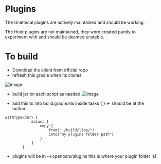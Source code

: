 # Plugins
The Unethical plugins are actively maintained and should be working.

The Hoot plugins are not maintained, they were created purely to experiment with and should be deemed unstable.


# To build

- Download the client from official repo
- refresh this gradle when its clones



![image](https://github.com/Salam-Boy/devious-plugins-extended/assets/139904240/132a64f7-5b61-40c7-8ee5-135d25aa4031)



- build jar on each script as needed
![image](https://github.com/Salam-Boy/devious-plugins-extended/assets/139904240/d4095b1d-25c8-40bd-b53f-df8861e25e37)

- add this to into build.gradle.kts inside tasks { } <- should be at the bottom
```
withType<Jar> {
            doLast {
                copy {
                    from("./build/libs/")
                    into("my plugins folder path")
                }
            }
        }
```

- plugins will be in ~/.openosrs/plugins this is where your plugin folder is!
